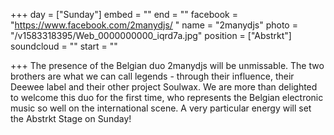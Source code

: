 +++
day = ["Sunday"]
embed = ""
end = ""
facebook = "https://www.facebook.com/2manydjs/ "
name = "2manydjs"
photo = "/v1583318395/Web_0000000000_iqrd7a.jpg"
position = ["Abstrkt"]
soundcloud = ""
start = ""

+++
The presence of the Belgian duo 2manydjs will be unmissable. The two brothers are what we can call legends - through their influence, their Deewee label and their other project Soulwax. We are more than delighted to welcome this duo for the first time, who represents the Belgian electronic music so well on the international scene. A very particular energy will set the Abstrkt Stage on Sunday!